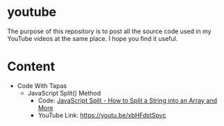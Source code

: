 # youtube
The purpose of this repository is to post all the source code used in my YouTube videos at the same place. I hope you find it useful.

# Content
- Code With Tapas
  - JavaScript Split() Method
    - Code: [JavaScript Split - How to Split a String into an Array and More](https://github.com/atapas/youtube/tree/main/code-with-tapas/js-split/)
    - YouTube Link: https://youtu.be/xbHFdstSpvc
    

